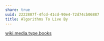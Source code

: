 ```yaml
---
share: true
uuid: 2222807f-4fcd-41cd-90e4-72d74cb06887
title: Algorithms To Live By
---
```

[wiki.media.type.books](/a3a80e28-c537-4091-a06f-3d20f44ec6a2)